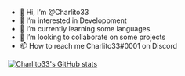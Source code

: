 - 👋 Hi, I’m @Charlito33
- 👀 I’m interested in Developpment
- 🌱 I’m currently learning some languages
- 💞️ I’m looking to collaborate on some projects
- 📫 How to reach me Charlito33#0001 on Discord

<!---
Charlito33/Charlito33 is a ✨ special ✨ repository because its `README.md` (this file) appears on your GitHub profile.
You can click the Preview link to take a look at your changes.
--->

[![Charlito33's GitHub stats](https://github-readme-stats.vercel.app/api?username=charlito33&count_private=true&&show_icons=true&theme=tokyonight)](https://github.com/anuraghazra/github-readme-stats)
